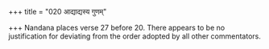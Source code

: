 +++
title = "020 आद्याद्यस्य गुणम्"

+++
Nandana places verse 27 before 20. There appears to be no justification
for deviating from the order adopted by all other commentators.


